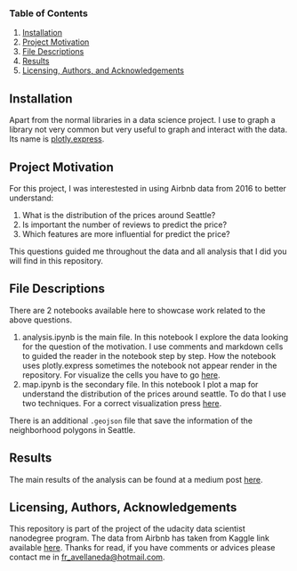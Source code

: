 ### Table of Contents

1. [Installation](#installation)
2. [Project Motivation](#motivation)
3. [File Descriptions](#files)
4. [Results](#results)
5. [Licensing, Authors, and Acknowledgements](#licensing)

## Installation <a name="installation"></a>

Apart from the normal libraries in a data science project. I use to graph a library not very common but very useful to graph and interact with the data. Its name is [plotly.express](https://plotly.com/python/plotly-express/).

## Project Motivation<a name="motivation"></a>

For this project, I was interestested in using Airbnb data from 2016 to better understand:

1. What is the distribution of the prices around Seattle?
2. Is important the number of reviews to predict the price?
3. Which features are more influential for predict the price?

This questions guided me throughout the data and all analysis that I did you will find in this repository. 

## File Descriptions <a name="files"></a>

There are 2 notebooks available here to showcase work related to the above questions.

1. analysis.ipynb is the main file. In this notebook I explore the data looking for the question of the motivation. I use comments and markdown cells to guided the reader in the notebook step by step. How the notebook uses plotly.express sometimes the notebook not appear render in the repository. For visualize the cells you have to go [here](https://nbviewer.jupyter.org/github/fravellaneda/airbnb/blob/main/analysis.ipynb).
2. map.ipynb is the secondary file. In this notebook I plot a map for understand the distribution of the prices around seattle. To do that I use two techniques. For a correct visualization press [here](https://nbviewer.jupyter.org/github/fravellaneda/airbnb/blob/main/map.ipynb).

There is an additional `.geojson` file that save the information of the neighborhood polygons in Seattle.

## Results<a name="results"></a>

The main results of the analysis can be found at a medium post [here](https://medium.com/@fr-ave/is-the-location-the-most-important-feature-to-the-price-of-an-airbnb-a4f3294abb23).

## Licensing, Authors, Acknowledgements<a name="licensing"></a>

This repository is part of the project of the udacity data scientist nanodegree program. The data from Airbnb has taken from Kaggle link available [here](https://www.kaggle.com/airbnb/seattle/data). Thanks for read, if you have comments or advices please contact me in fr_avellaneda@hotmail.com.

